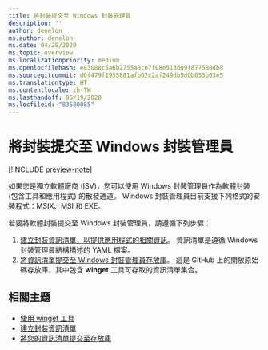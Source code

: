 ```yaml
---
title: 將封裝提交至 Windows 封裝管理員
description: ''
author: denelon
ms.author: denelon
ms.date: 04/29/2020
ms.topic: overview
ms.localizationpriority: medium
ms.openlocfilehash: e83088c5a6b2755a8ce7f08e513d09f877580db8
ms.sourcegitcommit: d0f479f1955881afb62c2af249db5d0b053b63e5
ms.translationtype: HT
ms.contentlocale: zh-TW
ms.lasthandoff: 05/19/2020
ms.locfileid: "83580085"
---
```

# <a name="submit-packages-to-windows-package-manager"></a>將封裝提交至 Windows 封裝管理員

[!INCLUDE [preview-note](../../includes/package-manager-preview.md)]

如果您是獨立軟體廠商 (ISV)，您可以使用 Windows 封裝管理員作為軟體封裝 (包含工具和應用程式) 的散發通道。 Windows 封裝管理員目前支援下列格式的安裝程式：MSIX、MSI 和 EXE。

若要將軟體封裝提交至 Windows 封裝管理員，請遵循下列步驟：

1. [建立封裝資訊清單，以提供應用程式的相關資訊](manifest.md)。 資訊清單是遵循 Windows 封裝管理員結構描述的 YAML 檔案。
2. [將資訊清單提交至 Windows 封裝管理員存放庫](repository.md)。 這是 GitHub 上的開放原始碼存放庫，其中包含 **winget** 工具可存取的資訊清單集合。

## <a name="related-topics"></a>相關主題

* [使用 winget 工具](../winget/index.md)
* [建立封裝資訊清單](manifest.md)
* [將您的資訊清單提交至存放庫](repository.md)